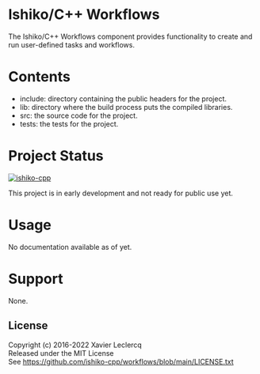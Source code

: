 # Ishiko/C++ Workflows

The Ishiko/C++ Workflows component provides functionality to create and run user-defined tasks and workflows.

# Contents

- include: directory containing the public headers for the project.
- lib: directory where the build process puts the compiled libraries.
- src: the source code for the project.
- tests: the tests for the project.

# Project Status

[![ishiko-cpp](https://circleci.com/gh/ishiko-cpp/workflows.svg?style=shield)](https://circleci.com/gh/ishiko-cpp/workflows)

This project is in early development and not ready for public use yet.

# Usage

No documentation available as of yet.

# Support

None.

## License

Copyright (c) 2016-2022 Xavier Leclercq\
Released under the MIT License\
See https://github.com/ishiko-cpp/workflows/blob/main/LICENSE.txt
